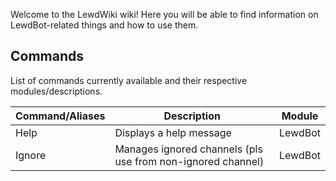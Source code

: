Welcome to the LewdWiki wiki!
Here you will be able to find information on LewdBot-related things and how to use them.

## Commands
List of commands currently available and their respective modules/descriptions.

| Command/Aliases | Description                                        | Module  |
|-----------------|----------------------------------------------------|---------|
| Help            | Displays a help message                            | LewdBot |
| Ignore          | Manages ignored channels (pls use from non-ignored channel)| LewdBot |